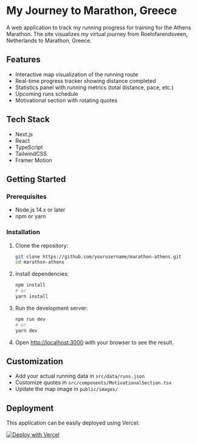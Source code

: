 # My Journey to Marathon, Greece

A web application to track my running progress for training for the Athens Marathon. The site visualizes my virtual journey from Roelofarendsveen, Netherlands to Marathon, Greece.

## Features

- Interactive map visualization of the running route
- Real-time progress tracker showing distance completed
- Statistics panel with running metrics (total distance, pace, etc.)
- Upcoming runs schedule
- Motivational section with rotating quotes

## Tech Stack

- Next.js
- React
- TypeScript
- TailwindCSS
- Framer Motion

## Getting Started

### Prerequisites

- Node.js 14.x or later
- npm or yarn

### Installation

1. Clone the repository:
   ```bash
   git clone https://github.com/yourusername/marathon-athens.git
   cd marathon-athens
   ```

2. Install dependencies:
   ```bash
   npm install
   # or
   yarn install
   ```

3. Run the development server:
   ```bash
   npm run dev
   # or
   yarn dev
   ```

4. Open [http://localhost:3000](http://localhost:3000) with your browser to see the result.

## Customization

- Add your actual running data in `src/data/runs.json`
- Customize quotes in `src/components/MotivationalSection.tsx`
- Update the map image in `public/images/`

## Deployment

This application can be easily deployed using Vercel:

[![Deploy with Vercel](https://vercel.com/button)](https://vercel.com/new/git/external?repository-url=https://github.com/yourusername/marathon-athens)    
 